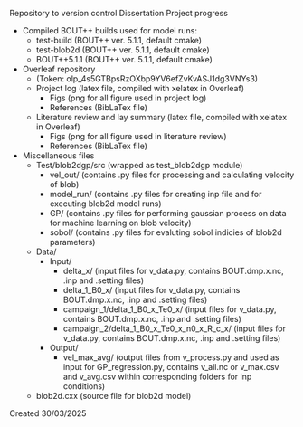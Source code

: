 Repository to version control Dissertation Project progress
- Compiled BOUT++ builds used for model runs:
  - test-build (BOUT++ ver. 5.1.1, default cmake)
  - test-blob2d (BOUT++ ver. 5.1.1, default cmake)
  - BOUT++5.1.1 (BOUT++ ver. 5.1.1, default cmake)
- Overleaf repository
  - (Token: olp_4s5GTBpsRzOXbp9YV6efZvKvASJ1dg3VNYs3)
  - Project log (latex file, compiled with xelatex in Overleaf)
    - Figs (png for all figure used in project log)
    - References (BibLaTex file)
  - Literature review and lay summary (latex file, compiled with xelatex in Overleaf)
    - Figs (png for all figure used in literature review)
    - References (BibLaTex file)
- Miscellaneous files
  - Test/blob2dgp/src (wrapped as test_blob2dgp module)
    - vel_out/ (contains .py files for processing and calculating velocity of blob)
    - model_run/ (contains .py files for creating inp file and for executing blob2d model runs)
    - GP/ (contains .py files for performing gaussian process on data for machine learning on blob velocity)
    - sobol/ (contains .py files for evaluting sobol indicies of blob2d parameters)
  - Data/
    - Input/
      - delta_x/ (input files for v_data.py, contains BOUT.dmp.x.nc, .inp and .setting files)
      - delta_1_B0_x/ (input files for v_data.py, contains BOUT.dmp.x.nc, .inp and .setting files)
      - campaign_1/delta_1_B0_x_Te0_x/ (input files for v_data.py, contains BOUT.dmp.x.nc, .inp and .setting files)
      - campaign_2/delta_1_B0_x_Te0_x_n0_x_R_c_x/ (input files for v_data.py, contains BOUT.dmp.x.nc, .inp and .setting files)
    - Output/
      - vel_max_avg/ (output files from v_process.py and used as input for GP_regression.py, contains v_all.nc or v_max.csv and v_avg.csv  within corresponding folders for inp conditions) 
  - blob2d.cxx (source file for blob2d model)

Created 30/03/2025
